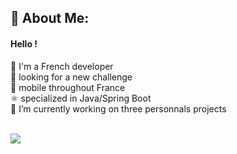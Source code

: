 <h2>💫 About Me:</h2>

 <h4> Hello ! </h4>
👋 I'm a French developer </br>
👀 looking for a new challenge </br>
🚆 mobile throughout France </br>
⚛️ specialized in Java/Spring Boot </br>
🔭 I’m currently working on three personnals projects </br> </br>


[![](https://visitcount.itsvg.in/api?id=Jason&label=Profile%20Views&color=1&icon=1&pretty=false)](https://visitcount.itsvg.in)

<!--
**Djayzon59/Djayzon59** is a ✨ _special_ ✨ repository because its `README.md` (this file) appears on your GitHub profile.

Here are some ideas to get you started:

- 🔭 I’m currently working on ...
- 🌱 I’m currently learning ...
- 👯 I’m looking to collaborate on ...
- 🤔 I’m looking for help with ...
- 💬 Ask me about ...
- 📫 How to reach me: ...
- 😄 Pronouns: ...
- ⚡ Fun fact: ...
-->
